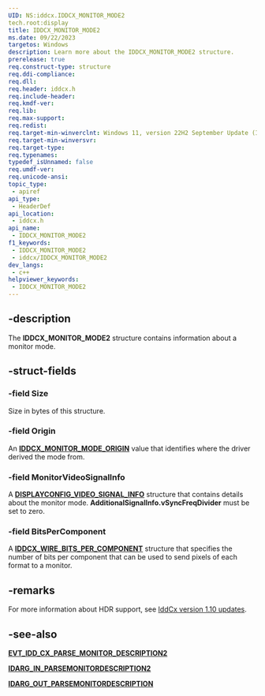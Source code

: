 ```yaml
---
UID: NS:iddcx.IDDCX_MONITOR_MODE2
tech.root:display
title: IDDCX_MONITOR_MODE2
ms.date: 09/22/2023
targetos: Windows
description: Learn more about the IDDCX_MONITOR_MODE2 structure.
prerelease: true
req.construct-type: structure
req.ddi-compliance: 
req.dll: 
req.header: iddcx.h
req.include-header: 
req.kmdf-ver: 
req.lib: 
req.max-support: 
req.redist: 
req.target-min-winverclnt: Windows 11, version 22H2 September Update (IddCx version 1.10)
req.target-min-winversvr: 
req.target-type: 
req.typenames: 
typedef_isUnnamed: false
req.umdf-ver: 
req.unicode-ansi: 
topic_type:
 - apiref
api_type:
 - HeaderDef
api_location:
 - iddcx.h
api_name:
 - IDDCX_MONITOR_MODE2
f1_keywords:
 - IDDCX_MONITOR_MODE2
 - iddcx/IDDCX_MONITOR_MODE2
dev_langs:
 - c++
helpviewer_keywords:
 - IDDCX_MONITOR_MODE2
---
```


## -description

The **IDDCX_MONITOR_MODE2** structure contains information about a monitor mode.

## -struct-fields

### -field Size

Size in bytes of this structure.

### -field Origin

An [**IDDCX_MONITOR_MODE_ORIGIN**](ne-iddcx-iddcx_monitor_mode_origin.md) value that identifies where the driver derived the mode from.

### -field MonitorVideoSignalInfo

A [**DISPLAYCONFIG_VIDEO_SIGNAL_INFO**](/win32/api/wingdi/ns-wingdi-displayconfig_video_signal_info) structure that contains details about the monitor mode. **AdditionalSignalInfo.vSyncFreqDivider** must be set to zero.

### -field BitsPerComponent

A [**IDDCX_WIRE_BITS_PER_COMPONENT**](ns-iddcx-iddcx_wire_bits_per_component.md) structure that specifies the number of bits per component that can be used to send pixels of each format to a monitor.

## -remarks

For more information about HDR support, see [IddCx version 1.10 updates](/windows-hardware/drivers/display/iddcx1.10-updates).

## -see-also

[**EVT_IDD_CX_PARSE_MONITOR_DESCRIPTION2**](nc-iddcx-evt_idd_cx_parse_monitor_description2.md)

[**IDARG_IN_PARSEMONITORDESCRIPTION2**](ns-iddcx-idarg_in_parsemonitordescription2.md)

[**IDARG_OUT_PARSEMONITORDESCRIPTION**](ns-iddcx-idarg_out_parsemonitordescription.md)
